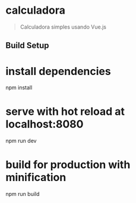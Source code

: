 # calculadora

> Calculadora simples usando Vue.js  

## Build Setup

# install dependencies
npm install

# serve with hot reload at localhost:8080
npm run dev

# build for production with minification
npm run build
